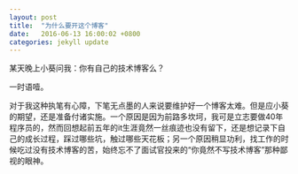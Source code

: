 ```yaml
---
layout: post
title:  "为什么要开这个博客"
date:   2016-06-13 16:00:02 +0800
categories: jekyll update
---
```

某天晚上小葵问我：你有自己的技术博客么？

一时语噎。

对于我这种执笔有心障，下笔无点墨的人来说要维护好一个博客太难。但是应小葵的期望，还是准备付诸实施。一个原因是因为前路多坎坷，我可是立志要做40年程序员的，然而回想起前五年的it生涯竟然一丝痕迹也没有留下，还是想记录下自己的成长过程，踩过哪些坑，触过哪些天花板；另一个原因稍显功利，找工作的时候吃过没有技术博客的苦，始终忘不了面试官投来的“你竟然不写技术博客”那种鄙视的眼神。
